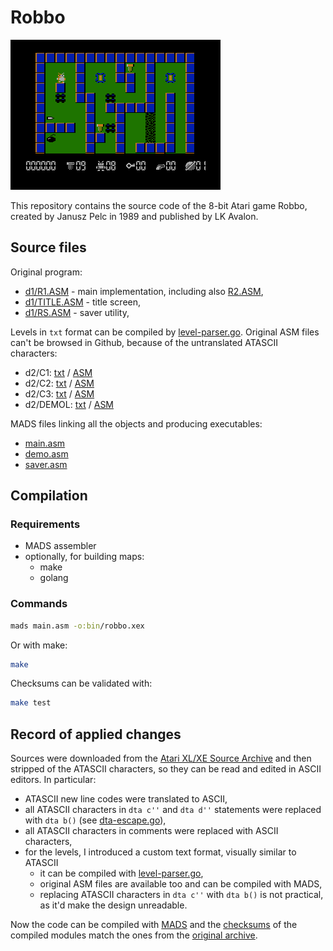 # Robbo

![Robbo](img/robbo.png)

This repository contains the source code of the 8-bit Atari game Robbo, created by Janusz Pelc in 1989 and published by LK Avalon.

## Source files

Original program:

* [d1/R1.ASM](d1/R1.ASM) - main implementation, including also [R2.ASM](d1/R2.ASM),
* [d1/TITLE.ASM](d1/TITLE.ASM) - title screen,
* [d1/RS.ASM](d1/RS.ASM) - saver utility,

Levels in `txt` format can be compiled by [level-parser.go](util/level-parser.go). Original ASM files can't be browsed in Github, because of the untranslated ATASCII characters:

* d2/C1: [txt](d2/C1.txt) / [ASM](d2/C1.ASM)
* d2/C2: [txt](d2/C2.txt) / [ASM](d2/C2.ASM)
* d2/C3: [txt](d2/C3.txt) / [ASM](d2/C3.ASM)
* d2/DEMOL: [txt](d2/DEMOL.txt) / [ASM](d2/DEMOL.ASM)

MADS files linking all the objects and producing executables:

* [main.asm](main.asm)
* [demo.asm](demo.asm)
* [saver.asm](saver.asm)

## Compilation

### Requirements

* MADS assembler
* optionally, for building maps:
  * make
  * golang

### Commands

```bash
mads main.asm -o:bin/robbo.xex
```

Or with make:

```bash
make
```

Checksums can be validated with:
```bash
make test
```

## Record of applied changes

Sources were downloaded from the [Atari XL/XE Source Archive](http://sources.pigwa.net/) and then stripped of the ATASCII characters, so they can be read and edited in ASCII editors. In particular:

* ATASCII new line codes were translated to ASCII,
* all ATASCII characters in `dta c''` and `dta d''` statements were replaced with `dta b()` (see [dta-escape.go](util/dta-escape.go)),
* all ATASCII characters in comments were replaced with ASCII characters,
* for the levels, I introduced a custom text format, visually similar to ATASCII
  * it can be compiled with [level-parser.go](util/level-parser.go),
  * original ASM files are available too and can be compiled with MADS,
  * replacing ATASCII characters in `dta c''` with `dta b()` is not practical, as it'd make the design unreadable.

Now the code can be compiled with [MADS](https://mads.atari8.info/) and the [checksums](checksum.md5) of the compiled modules match the ones from the [original archive](archive).
